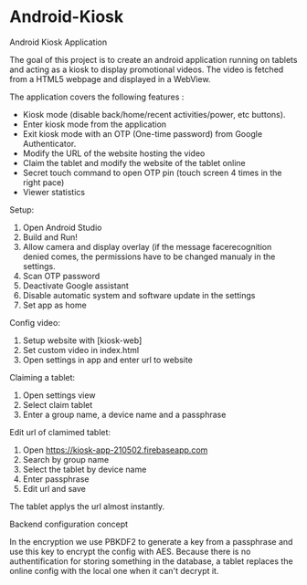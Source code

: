 # Android-Kiosk

Android Kiosk Application

The goal of this project is to create an android application running on tablets and acting as a kiosk to display promotional videos.
The video is fetched from a HTML5 webpage and displayed in a WebView.

The application covers the following features :

- Kiosk mode (disable back/home/recent activities/power, etc buttons). 
- Enter kiosk mode from the application
- Exit kiosk mode with an OTP (One-time password) from Google Authenticator.
- Modify the URL of the website hosting the video
- Claim the tablet and modify the website of the tablet online
- Secret touch command to open OTP pin (touch screen 4 times in the right pace)
- Viewer statistics

Setup:

1. Open Android Studio
2. Build and Run!
3. Allow camera and display overlay (if the message facerecognition denied comes, the permissions have to be changed manualy in the settings.
4. Scan OTP password
5. Deactivate Google assistant
6. Disable automatic system and software update in the settings
7. Set app as home

Config video:

1. Setup website with [kiosk-web]
2. Set custom video in index.html
3. Open settings in app and enter url to website

Claiming a tablet:

1. Open settings view
2. Select claim tablet
3. Enter a group name, a device name and a passphrase

Edit url of clamimed tablet:

1. Open https://kiosk-app-210502.firebaseapp.com 
2. Search by group name
3. Select the tablet by device name
4. Enter passphrase
5. Edit url and save

The tablet applys the url almost instantly.

Backend configuration concept

In the encryption we use PBKDF2 to generate a key from a passphrase and use this key to encrypt the config with AES.
Because there is no authentification for storing something in the database, a tablet replaces the online config with the local one when it can't decrypt it.
